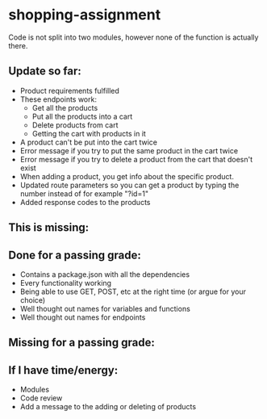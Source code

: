 # shopping-assignment

Code is not split into two modules, however none of the function is actually there.


Update so far:
-
- Product requirements fulfilled
- These endpoints work:
	- Get all the products
	- Put all the products into a cart
	- Delete products from cart
	- Getting the cart with products in it
- A product can't be put into the cart twice
- Error message if you try to put the same product in the cart twice
- Error message if you try to delete a product from the cart that doesn't exist
- When adding a product, you get info about the specific product.
- Updated route parameters so you can get a product by typing the number instead of for example "?id=1"
- Added response codes to the products

This is missing:
-

Done for a passing grade:
-
- Contains a package.json with all the dependencies
- Every functionality working
- Being able to use GET, POST, etc at the right time (or argue for your choice)
- Well thought out names for variables and functions
- Well thought out names for endpoints

Missing for a passing grade:
-

If I have time/energy:
-
- Modules
- Code review
- Add a message to the adding or deleting of products